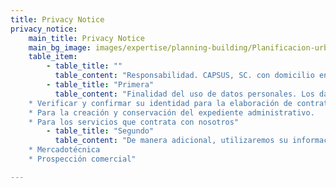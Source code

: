 ```yaml
---
title: Privacy Notice
privacy_notice:
    main_title: Privacy Notice
    main_bg_image: images/expertise/planning-building/Planificacion-urbana-banner.jpg
    table_item:
        - table_title: ""
          table_content: "Responsabilidad. CAPSUS, SC. con domicilio en Boulevard Manuel Ávila Camacho 118, int 1604 Lomas de Chapultepec, delegación Miguel Hidalgo, c.p. 11000, en la entidad de Ciudad de México, país México, y portal de internet www.capsus.mx, es el responsable del uso y protección de sus datos personales, y al respecto le informamos lo siguiente:"
        - table_title: "Primera"
          table_content: "Finalidad del uso de datos personales. Los datos personales que recabamos de usted, los utilizaremos para las siguientes finalidades que están relacionadas con nuestro objeto social.  
    * Verificar y confirmar su identidad para la elaboración de contratos.
    * Para la creación y conservación del expediente administrativo.
    * Para los servicios que contrata con nosotros"
        - table_title: "Segundo"
          table_content: "De manera adicional, utilizaremos su información personal para las siguientes finalidades secundarias que no son necesarias para el servicio solicitado, pero que nos permiten y facilitan brindarle una mejor atención.  
    * Mercadotécnica
    * Prospección comercial"

---
```

